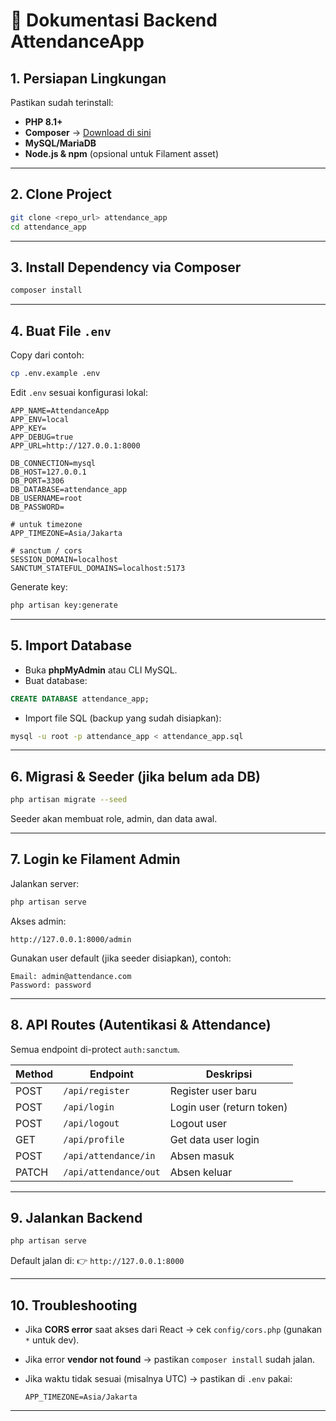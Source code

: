 

# 📘 Dokumentasi Backend AttendanceApp

## 1. Persiapan Lingkungan

Pastikan sudah terinstall:

* **PHP 8.1+**
* **Composer** → [Download di sini](https://getcomposer.org/download/)
* **MySQL/MariaDB**
* **Node.js & npm** (opsional untuk Filament asset)

---

## 2. Clone Project

```bash
git clone <repo_url> attendance_app
cd attendance_app
```

---

## 3. Install Dependency via Composer

```bash
composer install
```

---

## 4. Buat File `.env`

Copy dari contoh:

```bash
cp .env.example .env
```

Edit `.env` sesuai konfigurasi lokal:

```env
APP_NAME=AttendanceApp
APP_ENV=local
APP_KEY=
APP_DEBUG=true
APP_URL=http://127.0.0.1:8000

DB_CONNECTION=mysql
DB_HOST=127.0.0.1
DB_PORT=3306
DB_DATABASE=attendance_app
DB_USERNAME=root
DB_PASSWORD=

# untuk timezone
APP_TIMEZONE=Asia/Jakarta

# sanctum / cors
SESSION_DOMAIN=localhost
SANCTUM_STATEFUL_DOMAINS=localhost:5173
```

Generate key:

```bash
php artisan key:generate
```

---

## 5. Import Database

* Buka **phpMyAdmin** atau CLI MySQL.
* Buat database:

```sql
CREATE DATABASE attendance_app;
```

* Import file SQL (backup yang sudah disiapkan):

```bash
mysql -u root -p attendance_app < attendance_app.sql
```

---

## 6. Migrasi & Seeder (jika belum ada DB)

```bash
php artisan migrate --seed
```

Seeder akan membuat role, admin, dan data awal.

---

## 7. Login ke Filament Admin

Jalankan server:

```bash
php artisan serve
```

Akses admin:

```
http://127.0.0.1:8000/admin
```

Gunakan user default (jika seeder disiapkan), contoh:

```
Email: admin@attendance.com
Password: password
```

---

## 8. API Routes (Autentikasi & Attendance)

Semua endpoint di-protect `auth:sanctum`.

| Method | Endpoint              | Deskripsi                 |
| ------ | --------------------- | ------------------------- |
| POST   | `/api/register`       | Register user baru        |
| POST   | `/api/login`          | Login user (return token) |
| POST   | `/api/logout`         | Logout user               |
| GET    | `/api/profile`        | Get data user login       |
| POST   | `/api/attendance/in`  | Absen masuk               |
| PATCH  | `/api/attendance/out` | Absen keluar              |

---

## 9. Jalankan Backend

```bash
php artisan serve
```

Default jalan di:
👉 `http://127.0.0.1:8000`

---

## 10. Troubleshooting

* Jika **CORS error** saat akses dari React → cek `config/cors.php` (gunakan `*` untuk dev).
* Jika error **vendor not found** → pastikan `composer install` sudah jalan.
* Jika waktu tidak sesuai (misalnya UTC) → pastikan di `.env` pakai:

  ```env
  APP_TIMEZONE=Asia/Jakarta
  ```

---
